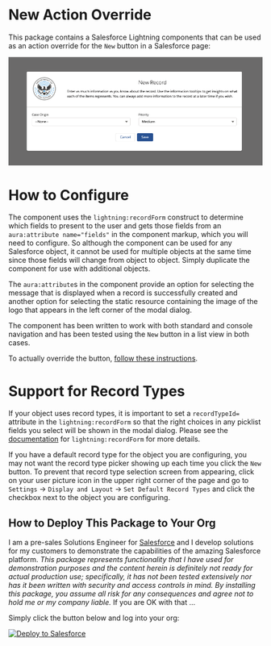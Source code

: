 # New Action Override

This package contains a Salesforce Lightning components that can be used as an action override for the `New` button in a Salesforce page:

![New Action Modal Dialog](/images/New_Action_Modal.png)

# How to Configure

The component uses the `lightning:recordForm` construct to determine which fields to present to the user and gets those fields from an `aura:attribute name="fields"` in the component markup, which you will need to configure. So although the component can be used for any Salesforce object, it cannot be used for multiple objects at the same time since those fields will change from object to object. Simply duplicate the component for use with additional objects.

The `aura:attribute`s in the component provide an option for selecting the message that is displayed when a record is successfully created and another option for selecting the static resource containing the image of the logo that appears in the left corner of the modal dialog.

The component has been written to work with both standard and console navigation and has been tested using the `New` button in a list view in both cases.

To actually override the button, [follow these instructions](https://help.salesforce.com/articleView?id=assign_action_overrides.htm&type=5).

# Support for Record Types

If your object uses record types, it is important to set a `recordTypeId=` attribute in the `lightning:recordForm` so that the right choices in any picklist fields you select will be shown in the modal dialog. Please see the [documentation](https://developer.salesforce.com/docs/component-library/bundle/lightning:recordForm/documentation) for `lightning:recordForm` for more details.

If you have a default record type for the object you are configuring, you may not want the record type picker showing up each time you click the `New` button. To prevent that record type selection screen from appearing, click on your user picture icon in the upper right corner of the page and go to `Settings` -> `Display and Layout` -> `Set Default Record Types` and click the checkbox next to the object you are configuring.

## How to Deploy This Package to Your Org

I am a pre-sales Solutions Engineer for [Salesforce](https://www.salesforce.com) and I develop solutions for my customers to demonstrate the capabilities of the amazing Salesforce platform. *This package represents functionality that I have used for demonstration purposes and the content herein is definitely not ready for actual production use; specifically, it has not been tested extensively nor has it been written with security and access controls in mind. By installing this package, you assume all risk for any consequences and agree not to hold me or my company liable.*  If you are OK with that ...

Simply click the button below and log into your org:

<a href="https://githubsfdeploy.herokuapp.com">
  <img alt="Deploy to Salesforce"
       src="https://raw.githubusercontent.com/afawcett/githubsfdeploy/master/src/main/webapp/resources/img/deploy.png">
</a>